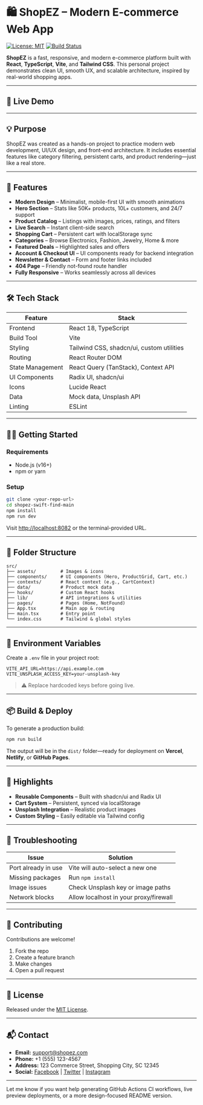 # 🛍️ ShopEZ – Modern E-commerce Web App

[![License: MIT](https://img.shields.io/badge/License-MIT-green.svg)](LICENSE)
[![Build Status](https://img.shields.io/badge/build-passing-brightgreen)](#)

**ShopEZ** is a fast, responsive, and modern e-commerce platform built with **React**, **TypeScript**, **Vite**, and **Tailwind CSS**. This personal project demonstrates clean UI, smooth UX, and scalable architecture, inspired by real-world shopping apps.

---

## 🚀 Live Demo

<!-- Add your deployed link or screenshots here -->

<!-- [View Live Demo](https://your-demo-url.com) -->

---

## 💡 Purpose

ShopEZ was created as a hands-on project to practice modern web development, UI/UX design, and front-end architecture. It includes essential features like category filtering, persistent carts, and product rendering—just like a real store.

---

## 🌟 Features

* **Modern Design** – Minimalist, mobile-first UI with smooth animations
* **Hero Section** – Stats like 50K+ products, 10L+ customers, and 24/7 support
* **Product Catalog** – Listings with images, prices, ratings, and filters
* **Live Search** – Instant client-side search
* **Shopping Cart** – Persistent cart with localStorage sync
* **Categories** – Browse Electronics, Fashion, Jewelry, Home & more
* **Featured Deals** – Highlighted sales and offers
* **Account & Checkout UI** – UI components ready for backend integration
* **Newsletter & Contact** – Form and footer links included
* **404 Page** – Friendly not-found route handler
* **Fully Responsive** – Works seamlessly across all devices

---

## 🛠 Tech Stack

| Feature          | Stack                                     |
| ---------------- | ----------------------------------------- |
| Frontend         | React 18, TypeScript                      |
| Build Tool       | Vite                                      |
| Styling          | Tailwind CSS, shadcn/ui, custom utilities |
| Routing          | React Router DOM                          |
| State Management | React Query (TanStack), Context API       |
| UI Components    | Radix UI, shadcn/ui                       |
| Icons            | Lucide React                              |
| Data             | Mock data, Unsplash API                   |
| Linting          | ESLint                                    |

---

## 🧑‍💻 Getting Started

### Requirements

* Node.js (v16+)
* npm or yarn

### Setup

```bash
git clone <your-repo-url>
cd shopez-swift-find-main
npm install
npm run dev
```

Visit [http://localhost:8082](http://localhost:8082) or the terminal-provided URL.

---

## 📁 Folder Structure

```
src/
├── assets/         # Images & icons
├── components/     # UI components (Hero, ProductGrid, Cart, etc.)
├── contexts/       # React context (e.g., CartContext)
├── data/           # Product mock data
├── hooks/          # Custom React hooks
├── lib/            # API integrations & utilities
├── pages/          # Pages (Home, NotFound)
├── App.tsx         # Main app & routing
├── main.tsx        # Entry point
└── index.css       # Tailwind & global styles
```

---

## 🔑 Environment Variables

Create a `.env` file in your project root:

```env
VITE_API_URL=https://api.example.com
VITE_UNSPLASH_ACCESS_KEY=your-unsplash-key
```

> ⚠️ Replace hardcoded keys before going live.

---

## 📦 Build & Deploy

To generate a production build:

```bash
npm run build
```

The output will be in the `dist/` folder—ready for deployment on **Vercel**, **Netlify**, or **GitHub Pages**.

---

## 🧩 Highlights

* **Reusable Components** – Built with shadcn/ui and Radix UI
* **Cart System** – Persistent, synced via localStorage
* **Unsplash Integration** – Realistic product images
* **Custom Styling** – Easily editable via Tailwind config

---

## 🧰 Troubleshooting

| Issue               | Solution                               |
| ------------------- | -------------------------------------- |
| Port already in use | Vite will auto-select a new one        |
| Missing packages    | Run `npm install`                      |
| Image issues        | Check Unsplash key or image paths      |
| Network blocks      | Allow localhost in your proxy/firewall |

---

## 🤝 Contributing

Contributions are welcome!

1. Fork the repo
2. Create a feature branch
3. Make changes
4. Open a pull request

---

## 📄 License

Released under the [MIT License](LICENSE).

---

## 📬 Contact

* **Email:** [support@shopez.com](mailto:support@shopez.com)
* **Phone:** +1 (555) 123-4567
* **Address:** 123 Commerce Street, Shopping City, SC 12345
* **Social:** [Facebook](#) | [Twitter](#) | [Instagram](#)

---

Let me know if you want help generating GitHub Actions CI workflows, live preview deployments, or a more design-focused README version.
